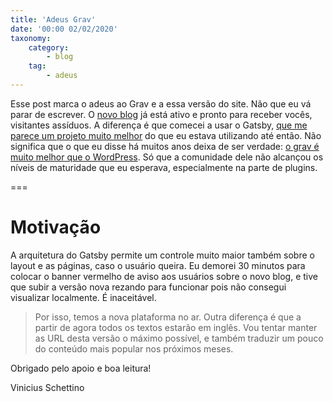 ```yaml
---
title: 'Adeus Grav'
date: '00:00 02/02/2020'
taxonomy:
    category:
        - blog
    tag:
        - adeus
---
```


Esse post marca o adeus ao Grav e a essa versão do site. Não que eu vá parar de escrever. O [novo blog](https://vschettino.me) já está ativo e pronto para receber vocês, visitantes assíduos. A diferença é que comecei a usar o Gatsby, [que me parece um projeto muito melhor](https://vschettino.me/posts/why-i-moved-to-gatsby) do que eu estava utilizando até então. Não significa que o que eu disse há muitos anos deixa de ser verdade: [o grav é muito melhor que o WordPress](http://vschettino.com.br/blog/grav_wordpress). Só que a comunidade dele não alcançou os níveis de maturidade que eu esperava, especialmente na parte de plugins.

===
# Motivação

A arquitetura do Gatsby permite um controle muito maior também sobre o layout e as páginas, caso o usuário queira. Eu demorei 30 minutos para colocar o banner vermelho de aviso aos usuários sobre o novo blog, e tive que subir a versão nova rezando para funcionar pois não consegui visualizar localmente. É inaceitável.

 > Por isso, temos a nova plataforma no ar. Outra diferença é que a partir de agora todos os textos estarão em inglês. Vou tentar manter as URL desta versão o máximo possível, e também traduzir um pouco do conteúdo mais popular nos próximos meses.

Obrigado pelo apoio e boa leitura!

Vinicius Schettino
